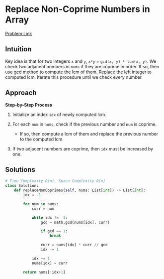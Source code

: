 **Replace Non-Coprime Numbers in Array**
=
[Problem Link](https://leetcode.com/problems/replace-non-coprime-numbers-in-array/description)

## Intuition
Key idea is that for two integers `x` and `y`, `x*y` = `gcd(x, y) * lcm(x, y)`. We check two adjacent numbers in 
`nums` if they are coprime in order. If so, then use gcd method to compute the lcm of them. Replace the left integer 
to computed lcm. Iterate this procedure until we check every number.

## Approach
**Step-by-Step Process**

1. Initialize an index `idx` of newly computed lcm.

2. For each `num` in `nums`, check if the previous number and `num` is coprime.
    - If so, then compute a lcm of them and replace the previous number to the computed lcm.

3. If two adjacent numbers are coprime, then `idx` must be increased by one.
  
## Solutions
```python
# Time Complexity O(n), Space Complexity O(n)
class Solution:
    def replaceNonCoprimes(self, nums: List[int]) -> List[int]:
        idx = -1

        for num in nums:
            curr = num

            while idx != -1:
                gcd = math.gcd(nums[idx], curr)

                if gcd == 1:
                    break

                curr = nums[idx] * curr // gcd
                idx -= 1

            idx += 1
            nums[idx] = curr

        return nums[:idx+1]
